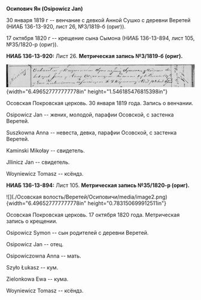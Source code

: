 **Осипович Ян (Osipowicz Jan)**

30 января 1819 г -- венчание с девкой Анной Сушко с деревни Веретей
(НИАБ 136-13-920, лист 26, №3/1819-б (ориг)).

17 октября 1820 г -- крещение сына Сымона (НИАБ 136-13-894, лист 105,
№35/1820-р (ориг)).

**НИАБ 136-13-920:** Лист 26. **Метрическая запись №3/1819-б (ориг).**

![](./media/f213e78b959078acfc6df1ce971ec05dc392b716.png){width="6.496527777777778in"
height="1.546185476815398in"}

Осовская Покровская церковь. 30 января 1819 года. Запись о венчании.

Osipowicz Jan -- жених, молодой, парафии Осовской, с застенка Веретей.

Suszkowna Anna -- невеста, девка, парафии Осовской, с застенка Веретей.

Kaminski Mikołay -- свидетель.

Jllinicz Jan -- свидетель.

Woyniewicz Tomasz -- ксёндз.

**НИАБ 136-13-894:** Лист 105. **Метрическая запись №35/1820-р (ориг).**

![](./Осовская волость/Веретей/Осиповичи/media/image2.png){width="6.496527777777778in"
height="0.783150699912511in"}

Осовская Покровская церковь. 17 октября 1820 года. Метрическая запись о
крещении.

Osipowicz Symon -- сын родителей с деревни Веретей.

Osipowicz Jan -- отец.

Osipowiczowna Anna -- мать.

Szyło Łukasz -- кум.

Zielonkowa Ewa -- кума.

Woyniewicz Tomasz -- ксёндз.
